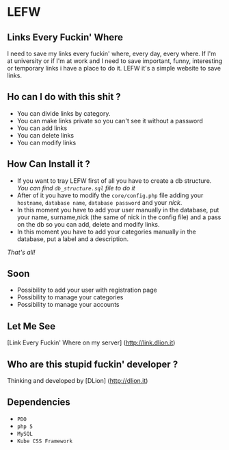 LEFW
====

Links Every Fuckin' Where
-------------------------

I need to save my links every fuckin' where, every day, every where.
If I'm at university or if I'm at work and I need to save important, funny, interesting or temporary links i have a place to do it.
LEFW it's a simple website to save links.

Ho can I do with this shit ?
----------------------------
* You can divide links by category.
* You can make links private so you can't see it without a password
* You can add links 
* You can delete links
* You can modify links

How Can Install it ?
--------------------
* If you want to tray LEFW first of all you have to create a db structure. *You can find `db_structure.sql` file to do it*
* After of it you have to modify the `core/config.php` file adding your `hostname`, `database name`, `database password` and your *nick*.
* In this moment you have to add your user manually in the database, put your name, surname,nick (the same of nick in the config file) and a pass on the db so you can add, delete and modify links.
* In this moment you have to add your categories manually in the database, put a label and a description.

_That's all!_

Soon
----
* Possibility to add your user with registration page
* Possibility to manage your categories
* Possibility to manage your accounts

Let Me See
----------
[Link Every Fuckin' Where on my server] (http://link.dlion.it)


Who are this stupid fuckin' developer ?
---------------------------------------
Thinking and developed by [DLion] (http://dlion.it)


Dependencies
------------
* `PDO`
* `php 5`
* `MySQL`
* `Kube CSS Framework`
